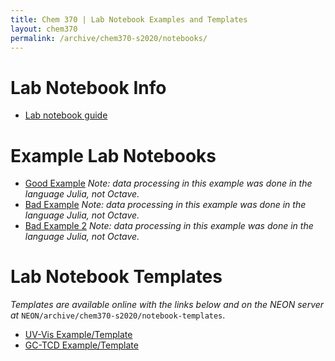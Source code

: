 ```yaml
---
title: Chem 370 | Lab Notebook Examples and Templates
layout: chem370
permalink: /archive/chem370-s2020/notebooks/
---
```


# Lab Notebook Info

- [Lab notebook guide]({{site.url}}/archive/chem370-s2020/notebooks/notebook-guide)

# Example Lab Notebooks

- [Good Example]({{site.url}}/archive/chem370-s2020/notebooks/good-example/) *Note: data processing in this example was done in the language Julia, not Octave.*   
- [Bad Example]({{site.url}}/archive/chem370-s2020/notebooks/bad-example/)  *Note: data processing in this example was done in the language Julia, not Octave.*   
- [Bad Example 2]({{site.url}}/archive/chem370-s2020/notebooks/bad-example-2/)  *Note: data processing in this example was done in the language Julia, not Octave.*   

# Lab Notebook Templates

*Templates are available online with the links below and on the NEON server at* `NEON/archive/chem370-s2020/notebook-templates`.

- [UV-Vis Example/Template]({{site.url}}/archive/chem370-s2020/notebooks/uv-vis/)
- [GC-TCD Example/Template]({{site.url}}/archive/chem370-s2020/notebooks/gc-tcd/)
